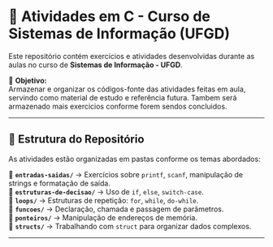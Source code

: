 # 🚀 Atividades em C - Curso de Sistemas de Informação (UFGD)

Este repositório contém exercícios e atividades desenvolvidas durante as aulas no curso de **Sistemas de Informação - UFGD**.

📌 **Objetivo:**  
Armazenar e organizar os códigos-fonte das atividades feitas em aula, servindo como material de estudo e referência futura.
Tambem será armazenado mais exercicios conforme forem sendos concluidos.

---

## 📂 Estrutura do Repositório

As atividades estão organizadas em pastas conforme os temas abordados:

📌 **`entradas-saidas/`** → Exercícios sobre `printf`, `scanf`, manipulação de strings e formatação de saída.  
📌 **`estruturas-de-decisao/`** → Uso de `if`, `else`, `switch-case`.  
📌 **`loops/`** → Estruturas de repetição: `for`, `while`, `do-while`.  
📌 **`funcoes/`** → Declaração, chamada e passagem de parâmetros.  
📌 **`ponteiros/`** → Manipulação de endereços de memória.  
📌 **`structs/`** → Trabalhando com `struct` para organizar dados complexos.  

---

